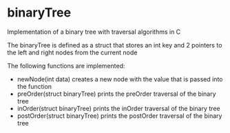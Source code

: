 # binaryTree

Implementation of a binary tree with traversal algorithms in C

The binaryTree is defined as a struct that stores an int key and 2 pointers
to the left and right nodes from the current node

The following functions are implemented:

  - newNode(int data) creates a new node with the value that is passed into the function
  - preOrder(struct binaryTree) prints the preOrder traversal of the binary tree
  - inOrder(struct binaryTree) prints the inOrder traversal of the binary tree
  - postOrder(struct binaryTree) prints the postOrder traversal of the binary tree
